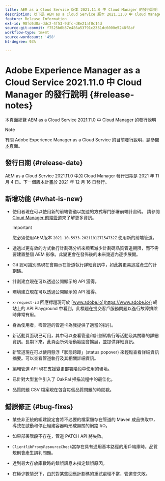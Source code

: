 ```yaml
---
title: AEM as a Cloud Service 版本 2021.11.0 中 Cloud Manager 的發行說明
description: 以下是 AEM as a Cloud Service 版本 2021.11.0 中 Cloud Manager 的發行說明。
feature: Release Information
exl-id: 98fd6d8a-ddc2-4f53-9dfc-d8e21af0c14d
source-git-commit: f7525b6b37e486a53791c2331dc6000e5248f8af
workflow-type: tm+mt
source-wordcount: '458'
ht-degree: 93%

---
```


# Adobe Experience Manager as a Cloud Service 2021.11.0 中 Cloud Manager 的發行說明 {#release-notes}

本頁面總覽 AEM as a Cloud Service 2021.11.0 中 Cloud Manager 的發行說明

>[!NOTE]
>
>有關 Adobe Experience Manager as a Cloud Service 的目前發行說明，請參閱[本頁面](/help/release-notes/release-notes-cloud/release-notes-current.md)。

## 發行日期 {#release-date}

AEM as a Cloud Service 2021.11.0 中的 Cloud Manager 發行日期是 2021 年 11 月 4 日。下一個版本計畫於 2021 年 12 月 16 日發行。

## 新增功能 {#what-is-new}

* 使用者現在可以使用新的前端管道以加速的方式專門部署前端計畫碼。 請參閱 [Cloud Manager 前端管道](/help/implementing/cloud-manager/configuring-pipelines/introduction-ci-cd-pipelines.md#front-end)來了解更多資訊。

  >[!IMPORTANT]
  >您必須使用AEM版本 `2021.10.5933.20211012T154732Z` 使用新的前端管道。

* 透過以更有效的方式執行計劃碼分析來顯著減少計劃碼品質管道期限，而不需要建置整個 AEM 影像。此變更會在發佈後的未來幾週內逐步展開。

* Git 認可識別碼現在會顯示在管道執行詳細資訊中，如此將更易追蹤產生的計劃碼。

* 計劃建立現在可以透過公開顯示的 API 獲得。

* 環境建立現在可以透過公開顯示的 API 獲得。

* `x-request-id` 回應標題現可於 [www.adobe.io](https://www.adobe.io/) 網站上的 API Playground 中看到。此標題在提交客戶服務問題以進行故障排除時非常有用。

* 身為使用者，零管道的管道卡為我提供了適當的指引。

* 新活動頁面現已可用，其中可以查看管道和計劃碼執行等活動及其關聯的詳細資訊。長期下來，此頁面所列活動範圍會擴展，並提供詳細資訊。

* 新管道現在可以使用懸浮「狀態跨距」(status popover) 來輕鬆查看詳細資訊摘要。可以查看管道執行及其相關詳細資訊。

* 編輯管道 API 現在支援變更部署階段中使用的環境。

* 已針對大型套件引入了 OakPal 掃描流程中的最佳化。

* 品質問題 CSV 檔案現在包含每個品質問題的時間戳。

## 錯誤修正 {#bug-fixes}

* 某些非正統的組建設定會將不必要的檔案儲存在管道的 Maven 成品快取中，導致在啟動和停止組建容器時形成無關的網路 I/O。

* 如果部署階段不存在，管道 PATCH API 將失敗。

* `ClientlibProxyResourceCheck`當存在具有通用基本路徑的用戶端庫時，品質規則會產生誤判問題。

* 達到最大存放庫數時的錯誤訊息未指定錯誤原因。

* 在極少數情況下，由於對某些回應計劃碼的重試處理不當，管道會失敗。
